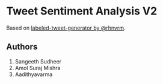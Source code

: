 # Tweet Sentiment Analysis V2
Based on [labeled-tweet-generator by @rhnvrm](https://github.com/rhnvrm/labeled-tweet-generator).

## Authors
1. Sangeeth Sudheer
2. Amol Suraj Mishra
3. Aadithyavarma
